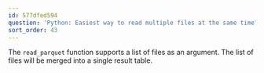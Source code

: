 ```yaml
---
id: 577dfed594
question: 'Python: Easiest way to read multiple files at the same time?'
sort_order: 43
---
```


The `read_parquet` function supports a list of files as an argument. The list of files will be merged into a single result table.